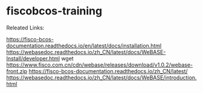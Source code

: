 # fiscobcos-training

Releated Links:

https://fisco-bcos-documentation.readthedocs.io/en/latest/docs/installation.html
https://webasedoc.readthedocs.io/zh_CN/latest/docs/WeBASE-Install/developer.html
wget https://www.fisco.com.cn/cdn/webase/releases/download/v1.0.2/webase-front.zip
https://fisco-bcos-documentation.readthedocs.io/zh_CN/latest/
https://webasedoc.readthedocs.io/zh_CN/latest/docs/WeBASE/introduction.html
